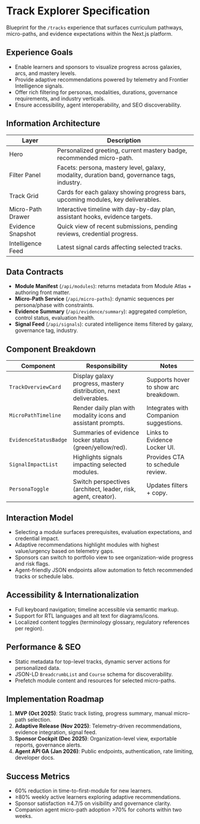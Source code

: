 ﻿# Track Explorer Specification

Blueprint for the `/tracks` experience that surfaces curriculum pathways, micro-paths, and evidence expectations within the Next.js platform.

## Experience Goals
- Enable learners and sponsors to visualize progress across galaxies, arcs, and mastery levels.
- Provide adaptive recommendations powered by telemetry and Frontier Intelligence signals.
- Offer rich filtering for personas, modalities, durations, governance requirements, and industry verticals.
- Ensure accessibility, agent interoperability, and SEO discoverability.

## Information Architecture
| Layer | Description |
| --- | --- |
| Hero | Personalized greeting, current mastery badge, recommended micro-path. |
| Filter Panel | Facets: persona, mastery level, galaxy, modality, duration band, governance tags, industry. |
| Track Grid | Cards for each galaxy showing progress bars, upcoming modules, key deliverables. |
| Micro-Path Drawer | Interactive timeline with day-by-day plan, assistant hooks, evidence targets. |
| Evidence Snapshot | Quick view of recent submissions, pending reviews, credential progress. |
| Intelligence Feed | Latest signal cards affecting selected tracks. |

## Data Contracts
- **Module Manifest** (`/api/modules`): returns metadata from Module Atlas + authoring front matter.
- **Micro-Path Service** (`/api/micro-paths`): dynamic sequences per persona/phase with constraints.
- **Evidence Summary** (`/api/evidence/summary`): aggregated completion, control status, evaluation health.
- **Signal Feed** (`/api/signals`): curated intelligence items filtered by galaxy, governance tag, industry.

## Component Breakdown
| Component | Responsibility | Notes |
| --- | --- | --- |
| `TrackOverviewCard` | Display galaxy progress, mastery distribution, next deliverables. | Supports hover to show arc breakdown. |
| `MicroPathTimeline` | Render daily plan with modality icons and assistant prompts. | Integrates with Companion suggestions. |
| `EvidenceStatusBadge` | Summaries of evidence locker status (green/yellow/red). | Links to Evidence Locker UI. |
| `SignalImpactList` | Highlights signals impacting selected modules. | Provides CTA to schedule review. |
| `PersonaToggle` | Switch perspectives (architect, leader, risk, agent, creator). | Updates filters + copy. |

## Interaction Model
- Selecting a module surfaces prerequisites, evaluation expectations, and credential impact.
- Adaptive recommendations highlight modules with highest value/urgency based on telemetry gaps.
- Sponsors can switch to portfolio view to see organization-wide progress and risk flags.
- Agent-friendly JSON endpoints allow automation to fetch recommended tracks or schedule labs.

## Accessibility & Internationalization
- Full keyboard navigation; timeline accessible via semantic markup.
- Support for RTL languages and alt text for diagrams/icons.
- Localized content toggles (terminology glossary, regulatory references per region).

## Performance & SEO
- Static metadata for top-level tracks, dynamic server actions for personalized data.
- JSON-LD `BreadcrumbList` and `Course` schema for discoverability.
- Prefetch module content and resources for selected micro-paths.

## Implementation Roadmap
1. **MVP (Oct 2025)**: Static track listing, progress summary, manual micro-path selection.
2. **Adaptive Release (Nov 2025)**: Telemetry-driven recommendations, evidence integration, signal feed.
3. **Sponsor Cockpit (Dec 2025)**: Organization-level view, exportable reports, governance alerts.
4. **Agent API GA (Jan 2026)**: Public endpoints, authentication, rate limiting, developer docs.

## Success Metrics
- 60% reduction in time-to-first-module for new learners.
- ≥80% weekly active learners exploring adaptive recommendations.
- Sponsor satisfaction ≥4.7/5 on visibility and governance clarity.
- Companion agent micro-path adoption >70% for cohorts within two weeks.


